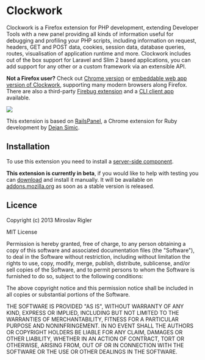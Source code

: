 Clockwork
=========

Clockwork is a Firefox extension for PHP development, extending Developer Tools with a new panel providing all kinds of information useful for debugging and profiling your PHP scripts, including information on request, headers, GET and POST data, cookies, session data, database queries, routes, visualisation of application runtime and more.
Clockwork includes out of the box support for Laravel and Slim 2 based applications, you can add support for any other or a custom framework via an extensible API.

**Not a Firefox user?** Check out [Chrome version](http://github.com/itsgoingd/clockwork-chrome) or [embeddable web app version of Clockwork](http://github.com/itsgoingd/clockwork-web), supporting many modern browsers along Firefox.
There are also a third-party [Firebug extension](https://github.com/sidorovich/clockwork-firebug) and a [CLI client app](https://github.com/ptrofimov/clockwork-cli) available.

![](https://dl.dropboxusercontent.com/u/9846387/Screenshots/Screenshot%202015-02-18%2001.15.57.png)

This extension is based on [RailsPanel](https://github.com/dejan/rails_panel), a Chrome extension for Ruby development by [Dejan Simic](http://rors.org/).

## Installation

To use this extension you need to install a [server-side component](http://github.com/itsgoingd/clockwork).

**This extension is currently in beta**, if you would like to help with testing you can [download](https://dl.dropboxusercontent.com/u/9846387/Clockwork%200.9.xpi) and install it manually. It will be available on [addons.mozilla.org](http://addons.mozilla.org/) as soon as a stable version is released.

## Licence

Copyright (c) 2013 Miroslav Rigler

MIT License

Permission is hereby granted, free of charge, to any person obtaining
a copy of this software and associated documentation files (the
"Software"), to deal in the Software without restriction, including
without limitation the rights to use, copy, modify, merge, publish,
distribute, sublicense, and/or sell copies of the Software, and to
permit persons to whom the Software is furnished to do so, subject to
the following conditions:

The above copyright notice and this permission notice shall be
included in all copies or substantial portions of the Software.

THE SOFTWARE IS PROVIDED "AS IS", WITHOUT WARRANTY OF ANY KIND,
EXPRESS OR IMPLIED, INCLUDING BUT NOT LIMITED TO THE WARRANTIES OF
MERCHANTABILITY, FITNESS FOR A PARTICULAR PURPOSE AND
NONINFRINGEMENT. IN NO EVENT SHALL THE AUTHORS OR COPYRIGHT HOLDERS BE
LIABLE FOR ANY CLAIM, DAMAGES OR OTHER LIABILITY, WHETHER IN AN ACTION
OF CONTRACT, TORT OR OTHERWISE, ARISING FROM, OUT OF OR IN CONNECTION
WITH THE SOFTWARE OR THE USE OR OTHER DEALINGS IN THE SOFTWARE.